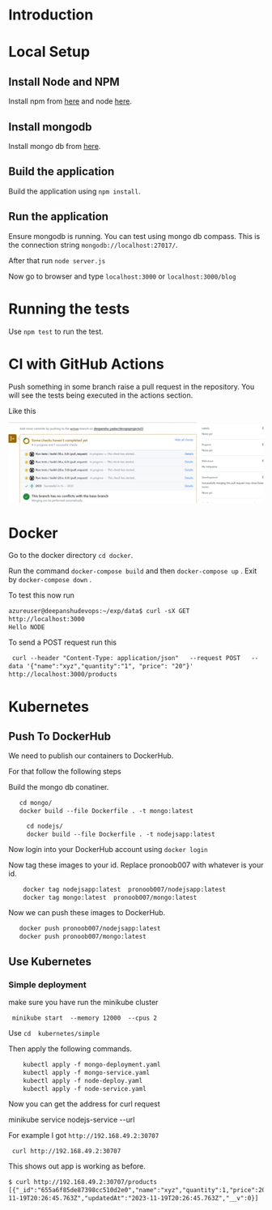 # Introduction

# Local Setup

## Install Node and NPM

Install npm from [here](https://radixweb.com/blog/installing-npm-and-nodejs-on-windows-and-mac)  and node  [here](https://nodejs.org/en/download/package-manager).

## Install mongodb 

Install mongo db from [here](https://www.mongodb.com/docs/manual/installation/).

## Build the application 

Build the application using `npm install`.

## Run the application 

Ensure mongodb is running. You can test using mongo db compass. This is the connection string 
`mongodb://localhost:27017/`. 

After that run `node server.js`

Now go to browser and type `localhost:3000` or `localhost:3000/blog`
 
# Running the tests

Use `npm test` to run the test.


# CI with GitHub Actions

Push something in some branch raise a pull request in the repository. You will see the tests being executed in the actions section.

Like this

![alt text](images/actions.png)

# Docker 

Go to the docker directory `cd docker`. 

Run the command `docker-compose build` and then `docker-compose up` . Exit by `docker-compose down` .

To test this now run 

```
azureuser@deepanshudevops:~/exp/data$ curl -sX GET http://localhost:3000
Hello NODE 
```

To send a POST request run this
```
 curl --header "Content-Type: application/json"   --request POST   --data '{"name":"xyz","quantity":"1", "price": "20"}'   http://localhost:3000/products
```

# Kubernetes 

## Push To DockerHub
We need to publish our containers to DockerHub. 

For that follow the following steps 

Build the mongo db conatiner. 
```
   cd mongo/
   docker build --file Dockerfile . -t mongo:latest
```

```
     cd nodejs/
     docker build --file Dockerfile . -t nodejsapp:latest
```

Now login into your DockerHub account
   using `docker login`

Now tag these images to your id. Replace pronoob007 with whatever is your id. 
```
    docker tag nodejsapp:latest  pronoob007/nodejsapp:latest
    docker tag mongo:latest  pronoob007/mongo:latest
```

Now we can push these images to DockerHub.
```
   docker push pronoob007/nodejsapp:latest
   docker push pronoob007/mongo:latest
```

## Use Kubernetes 

### Simple deployment 

make sure you have run the  minikube cluster 

```
 minikube start  --memory 12000  --cpus 2
```

Use  `cd  kubernetes/simple`

Then apply the following commands. 
```
    kubectl apply -f mongo-deployment.yaml
    kubectl apply -f mongo-service.yaml
    kubectl apply -f node-deploy.yaml
    kubectl apply -f node-service.yaml
```

Now you can get the address for curl request 

 minikube service nodejs-service --url 

 For example I got `http://192.168.49.2:30707`

 ```
  curl http://192.168.49.2:30707
 ```

This shows out app is working as before. 

```
$ curl http://192.168.49.2:30707/products
[{"_id":"655a6f85de87398cc510d2e0","name":"xyz","quantity":1,"price":20,"createdAt":"2023-11-19T20:26:45.763Z","updatedAt":"2023-11-19T20:26:45.763Z","__v":0}]
```
